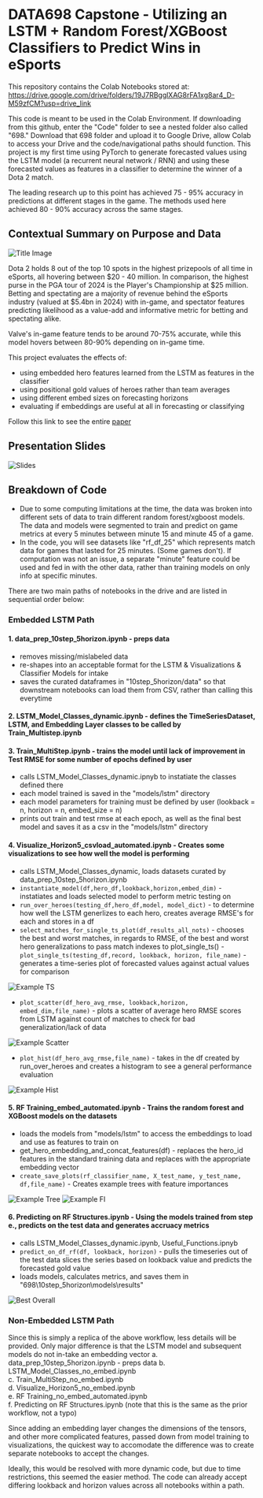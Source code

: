 # DATA698 Capstone - Utilizing an LSTM + Random Forest/XGBoost Classifiers to Predict Wins in eSports

This repository contains the Colab Notebooks stored at: https://drive.google.com/drive/folders/19J7RBgglXAG8rFA1xg8ar4_D-M59zfCM?usp=drive_link

This code is meant to be used in the Colab Environment. If downloading from this github, enter the "Code" folder to see a nested folder also called "698." Download that 698 folder and upload it to Google Drive, allow Colab to access your Drive and the code/navigational paths should function. 
This project is my first time using PyTorch to generate forecasted values using the LSTM model (a recurrent neural network / RNN) and using these forecasted values as features in a classifier to determine the winner of a Dota 2 match.

The leading research up to this point has achieved 75 - 95% accuracy in predictions at different stages in the game. The methods used here achieved 80 - 90% accuracy across the same stages.


## Contextual Summary on Purpose and Data

![Title Image](Code/698/10step_5horizon/plots/title_image.png)

Dota 2 holds 8 out of the top 10 spots in the highest prizepools of all time in eSports, all hovering between $20 - 40 million. In comparison, the highest purse in the PGA tour of 2024 is the Player's Championship at $25 million.
Betting and spectating are a majority of revenue behind the eSports industry (valued at $5.4bn in 2024) with in-game, and spectator features predicting likelihood as a value-add and informative metric for betting and spectating alike.

Valve's in-game feature tends to be around 70-75% accurate, while this model hovers between 80-90% depending on in-game time.

This project evaluates the effects of:
- using embedded hero features learned from the LSTM as features in the classifier
- using positional gold values of heroes rather than team averages
- using different embed sizes on forecasting horizons
- evaluating if embeddings are useful at all in forecasting or classifying

Follow this link to see the entire [paper](/Proposal/5_6_Submitted_Final.pdf)

## Presentation Slides
 ![Slides](pres.gif)

## Breakdown of Code

* Due to some computing limitations at the time, the data was broken into different sets of data to train different random forest/xgboost models. The data and models were segmented to train and predict on game metrics at every 5 minutes between minute 15 and minute 45 of a game.
* In the code, you will see datasets like "rf_df_25" which represents match data for games that lasted for 25 minutes. (Some games don't). If computation was not an issue, a separate "minute" feature could be used and fed in with the other data, rather than training models on only info at specific minutes.
  
There are two main paths of notebooks in the drive and are listed in sequential order below:

  ### Embedded LSTM Path
#### 1. data_prep_10step_5horizon.ipynb - preps data
  - removes missing/mislabeled data
  - re-shapes into an acceptable format for the LSTM & Visualizations & Classifier Models for intake
  - saves the curated dataframes in "10step_5horizon/data" so that downstream notebooks can load them from CSV, rather than calling this everytime


#### 2. LSTM_Model_Classes_dynamic.ipynb - defines the TimeSeriesDataset, LSTM, and Embedding Layer classes to be called by Train_Multistep.ipynb
     
#### 3. Train_MultiStep.ipynb - trains the model until lack of improvement in Test RMSE for some number of epochs defined by user
  - calls LSTM_Model_Classes_dynamic.ipnyb to instatiate the classes defined there
  - each model trained is saved in the "models/lstm" directory
  - each model parameters for training must be defined by user (lookback = n, horizon = n, embed_size = n)
  - prints out train and test rmse at each epoch, as well as the final best model and saves it as a csv in the "models/lstm" directory

       
#### 4. Visualize_Horizon5_csvload_automated.ipynb - Creates some visualizations to see how well the model is performing
  - calls LSTM_Model_Classes_dynamic, loads datasets curated by data_prep_10step_5horizon.ipynb
  - `instantiate_model(df,hero_df,lookback,horizon,embed_dim)` - instatiates and loads selected model to perform metric testing on
  - `run_over_heroes(testing_df,hero_df,model, model_dict)` - to determine how well the LSTM generlizes to each hero, creates average RMSE's for each and stores in a df
  - `select_matches_for_single_ts_plot(df_results_all_nots)` - chooses the best and worst matches, in regards to RMSE, of the best and worst hero generalizations to pass match indexes to plot_single_ts()
  -`plot_single_ts(testing_df,record, lookback, horizon, file_name)` - generates a time-series plot of forecasted values against actual values for comparison
    
  ![Example TS](Code/698/10step_5horizon/plots/10_5_1_lowest_new_single_ts_plot.png)
  
  - `plot_scatter(df_hero_avg_rmse, lookback,horizon, embed_dim,file_name)` - plots a scatter of average hero RMSE scores from LSTM against count of matches to check for bad generalization/lack of data
    
  ![Example Scatter](Code/698/10step_5horizon/plots/lstm_no_embed/10_1_1_new_scatter_plot.png)
               
  - `plot_hist(df_hero_avg_rmse,file_name)` - takes in the df created by run_over_heroes and creates a histogram to see a general performance evaluation
       
  ![Example Hist](Code/698/10step_5horizon/plots/lstm_no_embed/10_1_1_new_histogram.png)
     
#### 5. RF Training_embed_automated.ipynb - Trains the random forest and XGBoost models on the datasets
   - loads the models from "models/lstm" to access the embeddings to load and use as features to train on
   - get_hero_embedding_and_concat_features(df) - replaces the hero_id features in the standard training data and replaces with the appropriate embedding vector
   - `create_save_plots(rf_classifier_name, X_test_name, y_test_name, df,file_name)` - Creates example trees with feature importances
           
  ![Example Tree](Code/698/10step_5horizon/plots/embed_rf/30_Best_Tree.png)
  ![Example FI](Code/698/10step_5horizon/plots/embed_rf/30_Tree_Importances.png)
       
#### 6. Predicting on RF Structures.ipynb - Using the models trained from step e., predicts on the test data and generates accruacy metrics
   - calls LSTM_Model_Classes_dynamic.ipynb, Useful_Functions.ipnyb
   - `predict_on_df_rf(df, lookback, horizon)` - pulls the timeseries out of the test data slices the series based on lookback value and predicts the forecasted gold value
   - loads models, calculates metrics, and saves them in "698\10step_5horizon\models\results"
           
  ![Best Overall](Code/698/10step_5horizon/plots/best_classifier_metrics.png)

### Non-Embedded LSTM Path
Since this is simply a replica of the above workflow, less details will be provided. Only major difference is that the LSTM model and subsequent models do not in-take an embedding vector
a. data_prep_10step_5horizon.ipynb - preps data
b. LSTM_Model_Classes_no_embed.ipynb     
c. Train_MultiStep_no_embed.ipynb     
d. Visualize_Horizon5_no_embed.ipynb     
e. RF Training_no_embed_automated.ipynb     
f. Predicting on RF Structures.ipynb (note that this is the same as the prior workflow, not a typo)
     
Since adding an embedding layer changes the dimensions of the tensors, and other more complicated features, passed down from model training to visualizations, the quickest way to accomodate the difference was to create separate notebooks to accept the changes.

Ideally, this would be resolved with more dynamic code, but due to time restrictions, this seemed the easier method. The code can already accept differing lookback and horizon values across all notebooks within a path.


